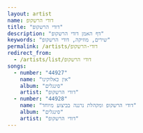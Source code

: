 ```yaml
---
layout: artist
name: דודי הרשקופ
title: "דודי הרשקופ"
description: "דף האמן דודי הרשקופ"
keywords: "שירים, מוזיקה, דודי הרשקופ"
permalink: /artists/דודי-הרשקופ
redirect_from:
  - /artists/list/דודי הרשקופ
songs:
  - number: "44927"
    name: "אין כאלוקינו"
    album: "סינגלים"
    artist: "דודי הרשקופ"
  - number: "44928"
    name: "דודי הרשקופ ומקהלת נרננה בביצוע מיוחד"
    album: "סינגלים"
    artist: "דודי הרשקופ"
---
```

